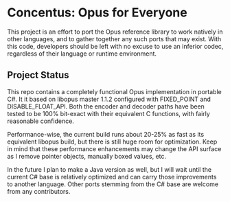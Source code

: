 # Concentus: Opus for Everyone

This project is an effort to port the Opus reference library to work natively in other languages, and to gather together any such ports that may exist. With this code, developers should be left with no excuse to use an inferior codec, regardless of their language or runtime environment.

## Project Status

This repo contains a completely functional Opus implementation in portable C#. It it based on libopus master 1.1.2 configured with FIXED_POINT and DISABLE_FLOAT_API. Both the encoder and decoder paths have been tested to be 100% bit-exact with their equivalent C functions, with fairly reasonable confidence.

Performance-wise, the current build runs about 20-25% as fast as its equivalent libopus build, but there is still huge room for optimization. Keep in mind that these performance enhancements may change the API surface as I remove pointer objects, manually boxed values, etc.

In the future I plan to make a Java version as well, but I will wait until the current C# base is relatively optimized and can carry those improvements to another language. Other ports stemming from the C# base are welcome from any contributors.

